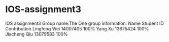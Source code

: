# IOS-assignment3
IOS assignment3
Group name:The One
group information:
  Name          Student ID        Contribution
  Lingfeng Wei  14007405          100%
  Yang Xu       13675424          100%
  Jiacheng Qiu  13079583          100%
